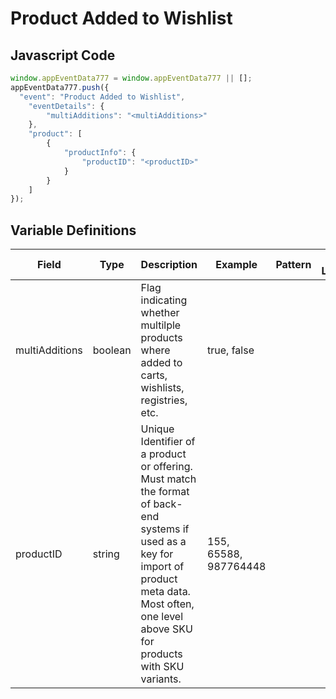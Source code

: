 # Product Added to Wishlist

### 

## Javascript Code
```js
window.appEventData777 = window.appEventData777 || [];
appEventData777.push({
  "event": "Product Added to Wishlist",
    "eventDetails": {
        "multiAdditions": "<multiAdditions>"
    },
    "product": [
        {
            "productInfo": {
                "productID": "<productID>"
            }
        }
    ]
});
```

## Variable Definitions

|Field|Type|Description|Example|Pattern|Min Length|Max Length|Minimum|Maximum|Multiple Of|
| --- | --- | --- | --- | --- | --- | --- | --- | --- | --- |
|multiAdditions|boolean|Flag indicating whether multilple products where added to carts, wishlists, registries, etc.|true, false|||||||
|productID|string|Unique Identifier of a product or offering.  Must match the format of back-end systems if used as a key for import of product meta data. Most often, one level above SKU for products with SKU variants. |155, 65588, 987764448|||||||
